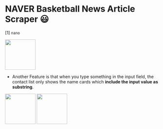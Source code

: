 # NAVER Basketball News Article Scraper :smiley:

[1] <code>nano</code>

<img src="img/1.png" style="width:100px; height:100px;"/>

* Another Feature is that when you type something in the input field, the contact list only shows the name cards which **include the input value as substring**.

<img src="img/2.png" style="width:100px; height:100px;"/>

<img src="img/3.png" style="width:100px; height:100px;"/>
